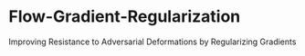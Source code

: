 # Flow-Gradient-Regularization
Improving Resistance to Adversarial Deformations by Regularizing Gradients
